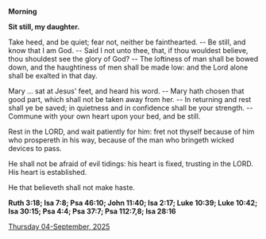 **Morning**

**Sit still, my daughter.**
 
Take heed, and be quiet; fear not, neither be fainthearted. -- Be still, and know that I am God. -- Said I not unto thee, that, if thou wouldest believe, thou shouldest see the glory of God? -- The loftiness of man shall be bowed down, and the haughtiness of men shall be made low: and the Lord alone shall be exalted in that day.
 
Mary ... sat at Jesus' feet, and heard his word. -- Mary hath chosen that good part, which shall not be taken away from her. -- In returning and rest shall ye be saved; in quietness and in confidence shall be your strength. -- Commune with your own heart upon your bed, and be still.
 
Rest in the LORD, and wait patiently for him: fret not thyself because of him who prospereth in his way, because of the man who bringeth wicked devices to pass.
 
He shall not be afraid of evil tidings: his heart is fixed, trusting in the LORD. His heart is established.
 
He that believeth shall not make haste.  

**Ruth 3:18; Isa 7:8; Psa 46:10; John 11:40; Isa 2:17; Luke 10:39; Luke 10:42; Isa 30:15; Psa 4:4; Psa 37:7; Psa 112:7,8; Isa 28:16**

[Thursday 04-September, 2025](https://t.me/daily_light)
